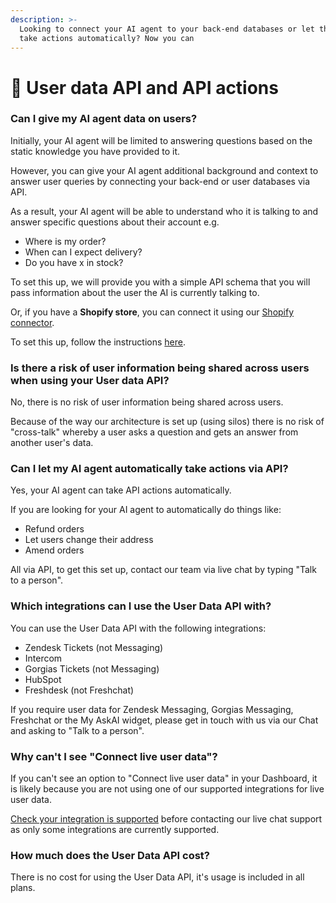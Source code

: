 ```yaml
---
description: >-
  Looking to connect your AI agent to your back-end databases or let the agent
  take actions automatically? Now you can
---
```


# 👤 User data API and API actions

### Can I give my AI agent data on users?

Initially, your AI agent will be limited to answering questions based on the static knowledge you have provided to it.

However, you can give your AI agent additional background and context to answer user queries by connecting your back-end or user databases via API.

As a result, your AI agent will be able to understand who it is talking to and answer specific questions about their account e.g.&#x20;

* Where is my order?&#x20;
* When can I expect delivery?
* Do you have x in stock?

To set this up, we will provide you with a simple API schema that you will pass information about the user the AI is currently talking to.

Or, if you have a **Shopify store**, you can connect it using our [Shopify connector](../shopify.md).

To set this up, follow the instructions [here](user-data-api-setup.md).

### Is there a risk of user information being shared across users when using your User data API?&#x20;

No, there is no risk of user information being shared across users.

Because of the way our architecture is set up (using silos) there is no risk of "cross-talk" whereby a user asks a question and gets an answer from another user's data.

### Can I let my AI agent automatically take actions via API?

Yes, your AI agent can take API actions automatically.

If you are looking for your AI agent to automatically do things like:

* Refund orders
* Let users change their address
* Amend orders

All via API, to get this set up, contact our team via live chat by typing "Talk to a person".

### Which integrations can I use the User Data API with?

You can use the User Data API with the following integrations:

* Zendesk Tickets (not Messaging)
* Intercom
* Gorgias Tickets (not Messaging)
* HubSpot
* Freshdesk (not Freshchat)

If you require user data for Zendesk Messaging, Gorgias Messaging, Freshchat or the My AskAI widget, please get in touch with us via our Chat and asking to "Talk to a person".

### Why can't I see "Connect live user data"?

If you can't see an option to "Connect live user data" in your Dashboard, it is likely because you are not using one of our supported integrations for live user data.

[Check your integration is supported](./#which-integrations-can-i-use-the-user-data-api-with) before contacting our live chat support as only some integrations are currently supported.

### How much does the User Data API cost?

There is no cost for using the User Data API, it's usage is included in all plans.
